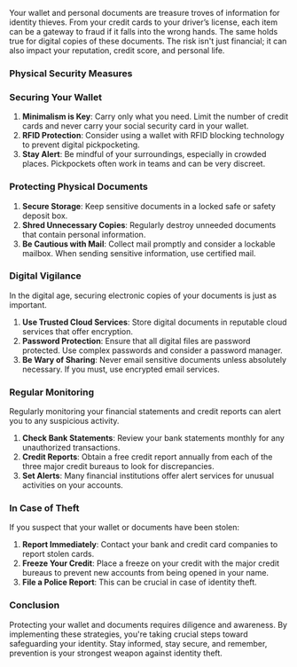 Your wallet and personal documents are treasure troves of information for identity thieves. From your credit cards to your driver’s license, each item can be a gateway to fraud if it falls into the wrong hands. The same holds true for digital copies of these documents. The risk isn't just financial; it can also impact your reputation, credit score, and personal life.

### **Physical Security Measures**

### Securing Your Wallet

1. **Minimalism is Key**: Carry only what you need. Limit the number of credit cards and never carry your social security card in your wallet.
2. **RFID Protection**: Consider using a wallet with RFID blocking technology to prevent digital pickpocketing.
3. **Stay Alert**: Be mindful of your surroundings, especially in crowded places. Pickpockets often work in teams and can be very discreet.

### Protecting Physical Documents

1. **Secure Storage**: Keep sensitive documents in a locked safe or safety deposit box.
2. **Shred Unnecessary Copies**: Regularly destroy unneeded documents that contain personal information.
3. **Be Cautious with Mail**: Collect mail promptly and consider a lockable mailbox. When sending sensitive information, use certified mail.

### **Digital Vigilance**

In the digital age, securing electronic copies of your documents is just as important.

1. **Use Trusted Cloud Services**: Store digital documents in reputable cloud services that offer encryption.
2. **Password Protection**: Ensure that all digital files are password protected. Use complex passwords and consider a password manager.
3. **Be Wary of Sharing**: Never email sensitive documents unless absolutely necessary. If you must, use encrypted email services.

### **Regular Monitoring**

Regularly monitoring your financial statements and credit reports can alert you to any suspicious activity.

1. **Check Bank Statements**: Review your bank statements monthly for any unauthorized transactions.
2. **Credit Reports**: Obtain a free credit report annually from each of the three major credit bureaus to look for discrepancies.
3. **Set Alerts**: Many financial institutions offer alert services for unusual activities on your accounts.

### **In Case of Theft**

If you suspect that your wallet or documents have been stolen:

1. **Report Immediately**: Contact your bank and credit card companies to report stolen cards.
2. **Freeze Your Credit**: Place a freeze on your credit with the major credit bureaus to prevent new accounts from being opened in your name.
3. **File a Police Report**: This can be crucial in case of identity theft.

### **Conclusion**

Protecting your wallet and documents requires diligence and awareness. By implementing these strategies, you're taking crucial steps toward safeguarding your identity. Stay informed, stay secure, and remember, prevention is your strongest weapon against identity theft.
